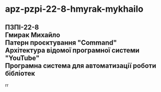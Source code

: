 # apz-pzpi-22-8-hmyrak-mykhailo  
ПЗПІ-22-8  
Гмирак Михайло  
Патерн проєктування "Command"   
Архітектура відомої програмної системи "YouTube"  
Програмна система для автоматизації роботи бібліотек  
--- 
rr
